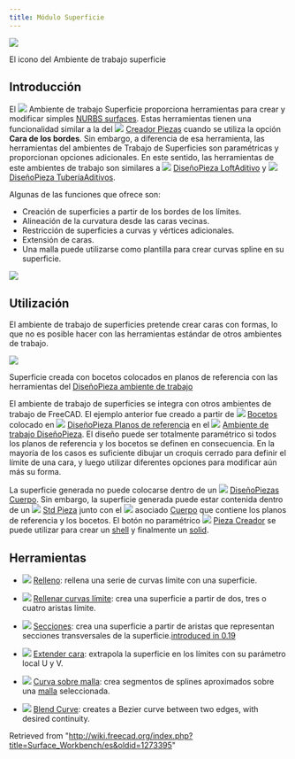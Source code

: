 ```yaml
---
title: Módulo Superficie
---
```


![](/images/Workbench_Surface.svg)

El icono del Ambiente de trabajo superficie

## Introducción

El ![](/images/Workbench_Surface.svg) Ambiente de trabajo Superficie proporciona herramientas para crear y modificar simples [NURBS surfaces](https://en.wikipedia.org/wiki/Non-uniform_rational_B-spline). Estas herramientas tienen una funcionalidad similar a la del ![](/images/Part_Builder.svg) [Creador Piezas](/Part_Builder/es "Part Builder/es") cuando se utiliza la opción **Cara de los bordes**. Sin embargo, a diferencia de esa herramienta, las herramientas del ambientes de Trabajo de Superficies son paramétricas y proporcionan opciones adicionales. En este sentido, las herramientas de este ambientes de trabajo son similares a ![](/images/PartDesign_AdditiveLoft.svg) [DiseñoPieza LoftAditivo](/PartDesign_AdditiveLoft/es "PartDesign AdditiveLoft/es") y ![](/images/PartDesign_AdditivePipe.svg) [DiseñoPieza TuberíaAditivos](/PartDesign_AdditivePipe/es "PartDesign AdditivePipe/es").

Algunas de las funciones que ofrece son:

- Creación de superficies a partir de los bordes de los límites.
- Alineación de la curvatura desde las caras vecinas.
- Restricción de superficies a curvas y vértices adicionales.
- Extensión de caras.
- Una malla puede utilizarse como plantilla para crear curvas spline en su superficie.

![](/images/Surface_example.png)

## Utilización

El ambiente de trabajo de superficies pretende crear caras con formas, lo que no es posible hacer con las herramientas estándar de otros ambientes de trabajo.

![](/images/Toy_Duck.png)

Superficie creada con bocetos colocados en planos de referencia con las herramientas del [DiseñoPieza ambiente de trabajo](/PartDesign_Workbench/es "PartDesign Workbench/es")

El ambiente de trabajo de superficies se integra con otros ambientes de trabajo de FreeCAD. El ejemplo anterior fue creado a partir de ![](/images/Sketcher_NewSketch.svg) [Bocetos](/Sketch/es "Sketch/es") colocado en ![](/images/PartDesign_Plane.svg) [DiseñoPieza Planos de referencia](/PartDesign_Plane/es "PartDesign Plane/es") en el ![](/images/Workbench_PartDesign.svg) [Ambiente de trabajo DiseñoPieza](/PartDesign_Workbench/es "PartDesign Workbench/es"). El diseño puede ser totalmente paramétrico si todos los planos de referencia y los bocetos se definen en consecuencia. En la mayoría de los casos es suficiente dibujar un croquis cerrado para definir el límite de una cara, y luego utilizar diferentes opciones para modificar aún más su forma.

La superficie generada no puede colocarse dentro de un ![](/images/PartDesign_Body.svg) [DiseñoPiezas Cuerpo](/PartDesign_Body/es "PartDesign Body/es"). Sin embargo, la superficie generada puede estar contenida dentro de un ![](/images/Std_Part.svg) [Std Pieza](/Std_Part/es "Std Part/es") junto con el ![](/images/PartDesign_Body.svg) asociado [Cuerpo](/PartDesign_Body/es "PartDesign Body/es") que contiene los planos de referencia y los bocetos. El botón no paramétrico ![](/images/Part_Builder.svg) [Pieza Creador](/Part_Builder/es "Part Builder/es") se puede utilizar para crear un [shell](/Glossary#Shell "Glossary") y finalmente un [solid](/Glossary#Solid "Glossary").

## Herramientas

- ![](/images/Surface_Filling.svg) [Relleno](/index.php?title=Surface_Filling/es&action=edit&redlink=1 "Surface Filling/es (page does not exist)"): rellena una serie de curvas límite con una superficie.

- ![](/images/Surface_GeomFillSurface.svg) [Rellenar curvas límite](/index.php?title=Surface_GeomFillSurface/es&action=edit&redlink=1 "Surface GeomFillSurface/es (page does not exist)"): crea una superficie a partir de dos, tres o cuatro aristas límite.

- ![](/images/Surface_Sections.svg) [Secciones](/index.php?title=Surface_Sections/es&action=edit&redlink=1 "Surface Sections/es (page does not exist)"): crea una superficie a partir de aristas que representan secciones transversales de la superficie.[introduced in 0.19](/Release_notes_0.19 "Release notes 0.19")

- ![](/images/Surface_ExtendFace.svg) [Extender cara](/index.php?title=Surface_ExtendFace/es&action=edit&redlink=1 "Surface ExtendFace/es (page does not exist)"): extrapola la superficie en los límites con su parámetro local U y V.

- ![](/images/Surface_CurveOnMesh.svg) [Curva sobre malla](/index.php?title=Surface_CurveOnMesh/es&action=edit&redlink=1 "Surface CurveOnMesh/es (page does not exist)"): crea segmentos de splines aproximados sobre una [malla](/Mesh_Workbench/es "Mesh Workbench/es") seleccionada.

- ![](/images/Surface_BlendCurve.svg) [Blend Curve](/Surface_BlendCurve "Surface BlendCurve"): creates a Bezier curve between two edges, with desired continuity.

Retrieved from "<http://wiki.freecad.org/index.php?title=Surface_Workbench/es&oldid=1273395>"

